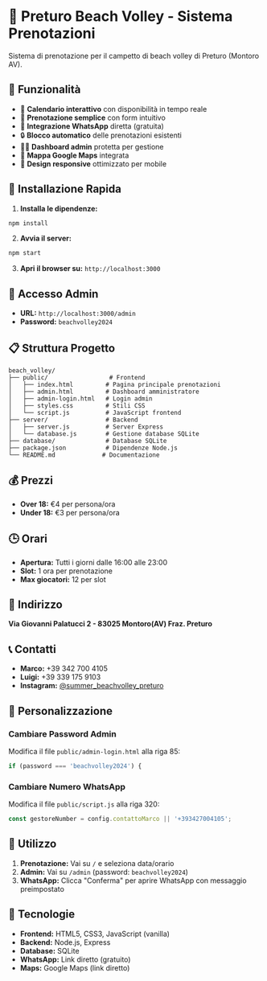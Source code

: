 # 🏐 Preturo Beach Volley - Sistema Prenotazioni

Sistema di prenotazione per il campetto di beach volley di Preturo (Montoro AV).

## 🎯 Funzionalità

- 📅 **Calendario interattivo** con disponibilità in tempo reale
- 🏐 **Prenotazione semplice** con form intuitivo
- 📱 **Integrazione WhatsApp** diretta (gratuita)
- 🔒 **Blocco automatico** delle prenotazioni esistenti
- 👨‍💼 **Dashboard admin** protetta per gestione
- 📍 **Mappa Google Maps** integrata
- 📱 **Design responsive** ottimizzato per mobile

## 🚀 Installazione Rapida

1. **Installa le dipendenze:**
```bash
npm install
```

2. **Avvia il server:**
```bash
npm start
```

3. **Apri il browser su:** `http://localhost:3000`

## 🔐 Accesso Admin

- **URL:** `http://localhost:3000/admin`
- **Password:** `beachvolley2024`

## 📋 Struttura Progetto

```
beach_volley/
├── public/                 # Frontend
│   ├── index.html         # Pagina principale prenotazioni
│   ├── admin.html         # Dashboard amministratore
│   ├── admin-login.html   # Login admin
│   ├── styles.css         # Stili CSS
│   └── script.js          # JavaScript frontend
├── server/                # Backend
│   ├── server.js          # Server Express
│   └── database.js        # Gestione database SQLite
├── database/              # Database SQLite
├── package.json           # Dipendenze Node.js
└── README.md             # Documentazione
```

## 💰 Prezzi

- **Over 18:** €4 per persona/ora
- **Under 18:** €3 per persona/ora

## 🕒 Orari

- **Apertura:** Tutti i giorni dalle 16:00 alle 23:00
- **Slot:** 1 ora per prenotazione
- **Max giocatori:** 12 per slot

## 📍 Indirizzo

**Via Giovanni Palatucci 2 - 83025 Montoro(AV) Fraz. Preturo**

## 📞 Contatti

- **Marco:** +39 342 700 4105
- **Luigi:** +39 339 175 9103
- **Instagram:** [@summer_beachvolley_preturo](https://www.instagram.com/summer_beachvolley_preturo)

## 🔧 Personalizzazione

### Cambiare Password Admin
Modifica il file `public/admin-login.html` alla riga 85:
```javascript
if (password === 'beachvolley2024') {
```

### Cambiare Numero WhatsApp
Modifica il file `public/script.js` alla riga 320:
```javascript
const gestoreNumber = config.contattoMarco || '+393427004105';
```

## 📱 Utilizzo

1. **Prenotazione:** Vai su `/` e seleziona data/orario
2. **Admin:** Vai su `/admin` (password: `beachvolley2024`)
3. **WhatsApp:** Clicca "Conferma" per aprire WhatsApp con messaggio preimpostato

## 🎨 Tecnologie

- **Frontend:** HTML5, CSS3, JavaScript (vanilla)
- **Backend:** Node.js, Express
- **Database:** SQLite
- **WhatsApp:** Link diretto (gratuito)
- **Maps:** Google Maps (link diretto) 